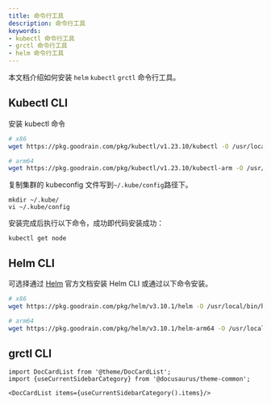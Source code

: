 ```yaml
---
title: 命令行工具
description: 命令行工具
keywords: 
- kubectl 命令行工具
- grctl 命令行工具
- helm 命令行工具
---
```


本文档介绍如何安装 `helm` `kubectl` `grctl` 命令行工具。

## Kubectl CLI

安装 kubectl 命令

```bash
# x86
wget https://pkg.goodrain.com/pkg/kubectl/v1.23.10/kubectl -O /usr/local/bin/kubectl && chmod +x /usr/local/bin/kubectl

# arm64
wget https://pkg.goodrain.com/pkg/kubectl/v1.23.10/kubectl-arm -O /usr/local/bin/kubectl && chmod +x /usr/local/bin/kubectl
```

复制集群的 kubeconfig 文件写到`~/.kube/config`路径下。

```
mkdir ~/.kube/
vi ~/.kube/config
```

安装完成后执行以下命令，成功即代码安装成功：

```
kubectl get node
```

## Helm CLI

可选择通过 [Helm](https://helm.sh/zh/docs/intro/install/) 官方文档安装 Helm CLI 或通过以下命令安装。

```bash
# x86
wget https://pkg.goodrain.com/pkg/helm/v3.10.1/helm -O /usr/local/bin/helm && chmod +x /usr/local/bin/helm

# arm64
wget https://pkg.goodrain.com/pkg/helm/v3.10.1/helm-arm64 -O /usr/local/bin/helm && chmod +x /usr/local/bin/helm
```

## grctl CLI


```mdx-code-block
import DocCardList from '@theme/DocCardList';
import {useCurrentSidebarCategory} from '@docusaurus/theme-common';

<DocCardList items={useCurrentSidebarCategory().items}/>
```